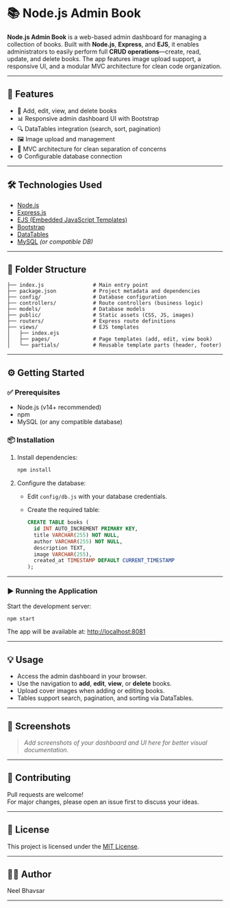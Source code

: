 # 📚 Node.js Admin Book

**Node.js Admin Book** is a web-based admin dashboard for managing a collection of books. Built with **Node.js**, **Express**, and **EJS**, it enables administrators to easily perform full **CRUD operations**—create, read, update, and delete books. The app features image upload support, a responsive UI, and a modular MVC architecture for clean code organization.

---

## 🚀 Features

- 📖 Add, edit, view, and delete books
- 📊 Responsive admin dashboard UI with Bootstrap
- 🔍 DataTables integration (search, sort, pagination)
- 🖼️ Image upload and management
- 📁 MVC architecture for clean separation of concerns
- ⚙️ Configurable database connection

---

## 🛠️ Technologies Used

- [Node.js](https://nodejs.org/)
- [Express.js](https://expressjs.com/)
- [EJS (Embedded JavaScript Templates)](https://ejs.co/)
- [Bootstrap](https://getbootstrap.com/)
- [DataTables](https://datatables.net/)
- [MySQL](https://www.mysql.com/) *(or compatible DB)*

---

## 📂 Folder Structure

```
├── index.js                # Main entry point
├── package.json            # Project metadata and dependencies
├── config/                 # Database configuration
├── controllers/            # Route controllers (business logic)
├── models/                 # Database models
├── public/                 # Static assets (CSS, JS, images)
├── routers/                # Express route definitions
├── views/                  # EJS templates
│   ├── index.ejs
│   ├── pages/              # Page templates (add, edit, view book)
│   └── partials/           # Reusable template parts (header, footer)
```

---

## ⚙️ Getting Started

### ✅ Prerequisites

- Node.js (v14+ recommended)
- npm
- MySQL (or any compatible database)

### 📦 Installation

1. Install dependencies:

    ```bash
    npm install
    ```

2. Configure the database:

    - Edit `config/db.js` with your database credentials.
    - Create the required table:

      ```sql
      CREATE TABLE books (
        id INT AUTO_INCREMENT PRIMARY KEY,
        title VARCHAR(255) NOT NULL,
        author VARCHAR(255) NOT NULL,
        description TEXT,
        image VARCHAR(255),
        created_at TIMESTAMP DEFAULT CURRENT_TIMESTAMP
      );
      ```

---

### ▶️ Running the Application

Start the development server:

```bash
npm start
```

The app will be available at: [http://localhost:8081](http://localhost:8081)

---

## 💡 Usage

- Access the admin dashboard in your browser.
- Use the navigation to **add**, **edit**, **view**, or **delete** books.
- Upload cover images when adding or editing books.
- Tables support search, pagination, and sorting via DataTables.

---

## 📸 Screenshots

> _Add screenshots of your dashboard and UI here for better visual documentation._

---

## 🤝 Contributing

Pull requests are welcome!  
For major changes, please open an issue first to discuss your ideas.

---

## 📄 License

This project is licensed under the [MIT License](LICENSE).

---

## 👨‍💻 Author

Neel Bhavsar

---